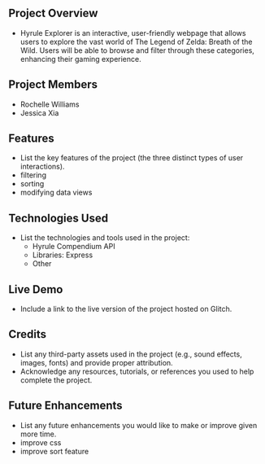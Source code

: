 ## **Project Overview**

- Hyrule Explorer is an interactive, user-friendly webpage that allows users to explore the vast world of The Legend of Zelda: Breath of the Wild. Users will be able to browse and filter through these categories, enhancing their gaming experience.

## **Project Members**

- Rochelle Williams
- Jessica Xia

## **Features**

- List the key features of the project (the three distinct types of user interactions).
- filtering
- sorting
- modifying data views

## **Technologies Used**

- List the technologies and tools used in the project:
    - Hyrule Compendium API
    - Libraries: Express
    - Other
 
## **Live Demo**

- Include a link to the live version of the project hosted on Glitch.

## **Credits**

- List any third-party assets used in the project (e.g., sound effects, images, fonts) and provide proper attribution.
- Acknowledge any resources, tutorials, or references you used to help complete the project.

## **Future Enhancements**

- List any future enhancements you would like to make or improve given more time.
- improve css
- improve sort feature
